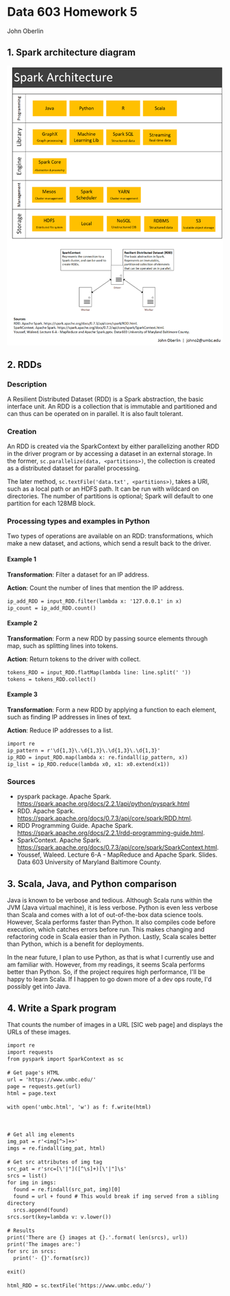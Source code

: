 # Data 603 Homework 5
John Oberlin

## 1. Spark architecture diagram
![spark_arch](spark_arch.png)

## 2. RDDs
### Description
A Resilient Distributed Dataset (RDD) is a Spark abstraction,
the basic interface unit.
An RDD is a collection that is immutable and partitioned
and can thus can be operated on in parallel.
It is also fault tolerant.

### Creation
An RDD is created via the SparkContext
by either parallelizing another RDD in the driver program
or by accessing a dataset in an external storage.
In the former, ```sc.parallelize(data, <partitions>)```,
the collection is created as a distributed dataset for parallel processing.

The later method, ```sc.textFile('data.txt', <partitions>)```, takes a URI,
such as a local path or an HDFS path.
It can be run with wildcard on directories.
The number of partitions is optional;
Spark will default to one partition for each 128MB block.

### Processing types and examples in Python
Two types of operations are available on an RDD: transformations,
which make a new dataset, and actions, which send a result back to the driver.

#### Example 1
**Transformation**: Filter a dataset for an IP address.

**Action**: Count the number of lines that mention the IP address.

```
ip_add_RDD = input_RDD.filter(lambda x: '127.0.0.1' in x)
ip_count = ip_add_RDD.count()
```

#### Example 2
**Transformation**: Form a new RDD by passing source elements through map,
such as splitting lines into tokens.

**Action**: Return tokens to the driver with collect.

```
tokens_RDD = input_RDD.flatMap(lambda line: line.split(' '))
tokens = tokens_RDD.collect()
```

#### Example 3
**Transformation**: Form a new RDD by applying a function to each element,
such as finding IP addresses in lines of text.

**Action**: Reduce IP addresses to a list.

```
import re
ip_pattern = r'\d{1,3}\.\d{1,3}\.\d{1,3}\.\d{1,3}'
ip_RDD = input_RDD.map(lambda x: re.findall(ip_pattern, x))
ip_list = ip_RDD.reduce(lambda x0, x1: x0.extend(x1))
```

<!-- map, filter, and persist -->

### Sources
- pyspark package. Apache Spark. https://spark.apache.org/docs/2.2.1/api/python/pyspark.html
- RDD. Apache Spark. https://spark.apache.org/docs/0.7.3/api/core/spark/RDD.html.
- RDD Programming Guide. Apache Spark. https://spark.apache.org/docs/2.2.1/rdd-programming-guide.html.
- SparkContext. Apache Spark. https://spark.apache.org/docs/0.7.3/api/core/spark/SparkContext.html.
- Youssef, Waleed. Lecture 6-A - MapReduce and Apache Spark. Slides. Data 603 University of Maryland Baltimore County.

## 3. Scala, Java, and Python comparison
Java is known to be verbose and tedious. Although Scala runs within
the JVM (Java virtual machine), it is less verbose.
Python is even less verbose than Scala and
comes with a lot of out-of-the-box data science tools. However,
Scala performs faster than Python. It also compiles code before execution,
which catches errors before run. This makes changing and refactoring code
in Scala easier than in Python.
Lastly, Scala scales better than Python, which is a benefit
for deployments.

In the near future, I plan to use Python, as that is what I currently use
and am familiar with. However, from my readings, it seems Scala performs
better than Python. So, if the project requires high performance,
I'll be happy to learn Scala. If I happen to go down more of a dev ops route,
I'd possibly get into Java.

## 4. Write a Spark program
That counts the number of images in a URL [SIC web page]
and displays the URLs of these images.

<!-- REMEMBER Add screenshots of execution and results-->

```
import re
import requests
from pyspark import SparkContext as sc

# Get page's HTML
url = 'https://www.umbc.edu/'
page = requests.get(url)
html = page.text

with open('umbc.html', 'w') as f: f.write(html)



# Get all img elements
img_pat = r'<img[^>]+>'
imgs = re.findall(img_pat, html)

# Get src attributes of img tag
src_pat = r'src=[\'|"]([^\s]+)[\'|"]\s'
srcs = list()
for img in imgs:
  found = re.findall(src_pat, img)[0]
  found = url + found # This would break if img served from a sibling directory
  srcs.append(found)
srcs.sort(key=lambda v: v.lower())

# Results
print('There are {} images at {}.'.format( len(srcs), url))
print('The images are:')
for src in srcs:
  print('- {}'.format(src))

exit()

html_RDD = sc.textFile('https://www.umbc.edu/')

```
